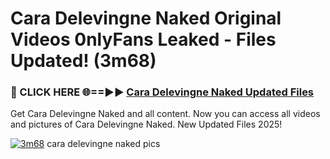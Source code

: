 # Cara Delevingne Naked Original Videos 0nlyFans Leaked - Files Updated! (3m68)

<h3>🔴 CLICK HERE 🌐==►► <a href="https://tinyurl.com/yckcrads" rel="nofollow">Cara Delevingne Naked Updated Files</a></h3>

Get Cara Delevingne Naked and all content. Now you can access all videos and pictures of Cara Delevingne Naked. New Updated Files 2025!

[![3m68](https://i.imgur.com/hpKpOFt.gif)](https://tinyurl.com/yckcrads)
cara delevingne naked pics